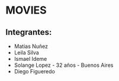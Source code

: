 # MOVIES 
## Integrantes:
- Matias Nuñez
- Leila Silva
- Ismael Ideme
- Solange Lopez - 32 años - Buenos Aires
- Diego Figueredo